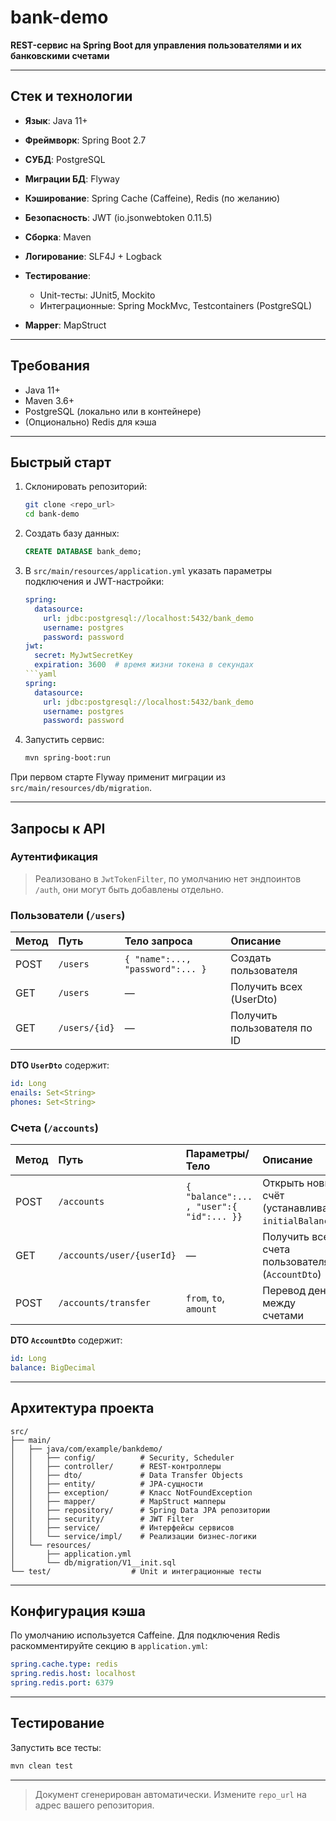 # bank-demo

**REST-сервис на Spring Boot для управления пользователями и их банковскими счетами**

---

## Стек и технологии

* **Язык**: Java 11+
* **Фреймворк**: Spring Boot 2.7
* **СУБД**: PostgreSQL
* **Миграции БД**: Flyway
* **Кэширование**: Spring Cache (Caffeine), Redis (по желанию)
* **Безопасность**: JWT (io.jsonwebtoken 0.11.5)
* **Сборка**: Maven
* **Логирование**: SLF4J + Logback
* **Тестирование**:

  * Unit-тесты: JUnit5, Mockito
  * Интеграционные: Spring MockMvc, Testcontainers (PostgreSQL)
* **Mapper**: MapStruct

---

## Требования

* Java 11+
* Maven 3.6+
* PostgreSQL (локально или в контейнере)
* (Опционально) Redis для кэша

---

## Быстрый старт

1. Склонировать репозиторий:

   ```bash
   git clone <repo_url>
   cd bank-demo
   ```
2. Создать базу данных:

   ```sql
   CREATE DATABASE bank_demo;
   ```
3. В `src/main/resources/application.yml` указать параметры подключения и JWT-настройки:

   ````yaml
   spring:
     datasource:
       url: jdbc:postgresql://localhost:5432/bank_demo
       username: postgres
       password: password
   jwt:
     secret: MyJwtSecretKey
     expiration: 3600  # время жизни токена в секундах
   ```yaml
   spring:
     datasource:
       url: jdbc:postgresql://localhost:5432/bank_demo
       username: postgres
       password: password
   ````
4. Запустить сервис:

   ```bash
   mvn spring-boot:run
   ```

При первом старте Flyway применит миграции из `src/main/resources/db/migration`.

---

## Запросы к API

### Аутентификация

> Реализовано в `JwtTokenFilter`, по умолчанию нет эндпоинтов `/auth`, они могут быть добавлены отдельно.

### Пользователи (`/users`)

| Метод | Путь          | Тело запроса                     | Описание                    |
| :---- | :------------ | :------------------------------- | :-------------------------- |
| POST  | `/users`      | `{ "name":..., "password":... }` | Создать пользователя        |
| GET   | `/users`      | —                                | Получить всех (UserDto)     |
| GET   | `/users/{id}` | —                                | Получить пользователя по ID |

**DTO `UserDto`** содержит:

```yaml
id: Long
enails: Set<String>
phones: Set<String>
```

### Счета (`/accounts`)

| Метод | Путь                      | Параметры/Тело                           | Описание                                            |
| :---- | :------------------------ | :--------------------------------------- | :-------------------------------------------------- |
| POST  | `/accounts`               | `{ "balance":... , "user":{ "id":... }}` | Открыть новый счёт (устанавливает `initialBalance`) |
| GET   | `/accounts/user/{userId}` | —                                        | Получить все счета пользователя (`AccountDto`)      |
| POST  | `/accounts/transfer`      | `from`, `to`, `amount`                   | Перевод денег между счетами                         |

**DTO `AccountDto`** содержит:

```yaml
id: Long
balance: BigDecimal
```

---

## Архитектура проекта

```
src/
├── main/
│   ├── java/com/example/bankdemo/
│   │   ├── config/          # Security, Scheduler
│   │   ├── controller/      # REST-контроллеры
│   │   ├── dto/             # Data Transfer Objects
│   │   ├── entity/          # JPA-сущности
│   │   ├── exception/       # Класс NotFoundException
│   │   ├── mapper/          # MapStruct мапперы
│   │   ├── repository/      # Spring Data JPA репозитории
│   │   ├── security/        # JWT Filter
│   │   ├── service/         # Интерфейсы сервисов
│   │   └── service/impl/    # Реализации бизнес-логики
│   └── resources/
│       ├── application.yml
│       └── db/migration/V1__init.sql
└── test/                  # Unit и интеграционные тесты
```

---

## Конфигурация кэша

По умолчанию используется Caffeine. Для подключения Redis
раскомментируйте секцию в `application.yml`:

```yaml
spring.cache.type: redis
spring.redis.host: localhost
spring.redis.port: 6379
```

---

## Тестирование

Запустить все тесты:

```bash
mvn clean test
```

---

> Документ сгенерирован автоматически. Измените `repo_url` на адрес вашего репозитория.
